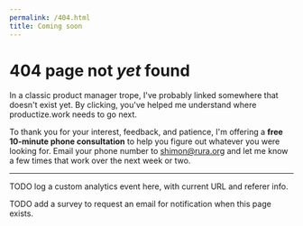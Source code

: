 ```yaml
---
permalink: /404.html
title: Coming soon
---
```


# 404 page not *yet* found

In a classic product manager trope, I've probably linked somewhere that doesn't exist yet. By clicking, you've helped me understand where productize.work needs to go next.

To thank you for your interest, feedback, and patience, I'm offering a **free 10-minute phone consultation** to help you figure out whatever you were looking for. Email your phone number to [shimon@rura.org](mailto:shimon@rura.org) and let me know a few times that work over the next week or two.

---

TODO log a custom analytics event here, with current URL and referer info.

TODO add a survey to request an email for notification when this page exists.

